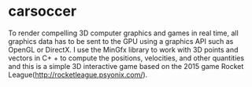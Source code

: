 # carsoccer
To render compelling 3D computer graphics and games in real time, all graphics data has to be sent to the GPU using a graphics API such as OpenGL or DirectX. I use the MinGfx library to work with 3D points and vectors in C+ + to compute the positions, velocities, and other quantities and this is a simple 3D interactive game based on the 2015 game Rocket League(http://rocketleague.psyonix.com/).

